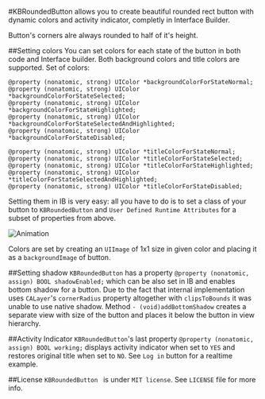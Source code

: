 #KBRoundedButton
allows you to create beautiful rounded rect button with dynamic colors and activity indicator, completly in Interface Builder.

<!--
![Animation](https://raw.githubusercontent.com/burczyk/KBRoundedButton/master/assets/animation.gif)
-->

Button's corners alre always rounded to half of it's height.

##Setting colors
You can set colors for each state of the button in both code and Interface builder. Both background colors and title colors are supported. Set of colors:

```
@property (nonatomic, strong) UIColor *backgroundColorForStateNormal;
@property (nonatomic, strong) UIColor *backgroundColorForStateSelected;
@property (nonatomic, strong) UIColor *backgroundColorForStateHighlighted;
@property (nonatomic, strong) UIColor *backgroundColorForStateSelectedAndHighlighted;
@property (nonatomic, strong) UIColor *backgroundColorForStateDisabled;

@property (nonatomic, strong) UIColor *titleColorForStateNormal;
@property (nonatomic, strong) UIColor *titleColorForStateSelected;
@property (nonatomic, strong) UIColor *titleColorForStateHighlighted;
@property (nonatomic, strong) UIColor *titleColorForStateSelectedAndHighlighted;
@property (nonatomic, strong) UIColor *titleColorForStateDisabled;
```

Setting them in IB is very easy: all you have to do is to set a class of your button to `KBRoundedButton` and `User Defined Runtime Attributes` for a subset of properties from above.

![Animation](https://raw.githubusercontent.com/burczyk/KBRoundedButton/master/assets/IB.png)

Colors are set by creating an `UIImage` of 1x1 size in given color and placing it as a `backgroundImage` of button.

##Setting shadow
`KBRoundedButton` has a property `@property (nonatomic, assign) BOOL shadowEnabled;` which can be also set in IB and enables bottom shadow for a button. Due to the fact that internal implementation uses `CALayer`'s `cornerRadius` property altogether with `clipsToBounds` it was unable to use native shadow. Method `- (void)addBottomShadow` creates a separate view with size of the button and places it below the button in view hierarchy.

##Activity Indicator
`KBRoundedButton`'s last property `@property (nonatomic, assign) BOOL working;` displays activity indicator when set to `YES` and restores original title when set to `NO`. See `Log in` button for a realtime example.

##License
`KBRoundedButton ` is under `MIT license`. See `LICENSE` file for more info.